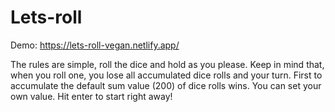 # Lets-roll
Demo: https://lets-roll-vegan.netlify.app/

The rules are simple, roll the dice and hold as you please. Keep in mind that, when you roll one, you lose all accumulated dice rolls and your turn. First to accumulate the default sum value (200) of dice rolls wins. You can set your own value. Hit enter to start right away! 
